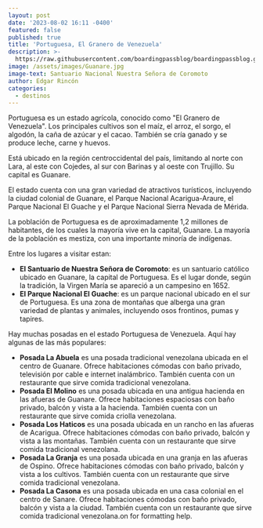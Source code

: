 ```yaml
---
layout: post
date: '2023-08-02 16:11 -0400'
featured: false
published: true
title: 'Portuguesa, El Granero de Venezuela'
description: >-
  https://raw.githubusercontent.com/boardingpassblog/boardingpassblog.github.io/main/assets/images/Guanare.jpg
image: /assets/images/Guanare.jpg
image-text: Santuario Nacional Nuestra Señora de Coromoto
author: Edgar Rincón
categories:
  - destinos
---
```

Portuguesa es un estado agrícola, conocido como "El Granero de Venezuela". Los principales cultivos son el maíz, el arroz, el sorgo, el algodón, la caña de azúcar y el cacao. También se cría ganado y se produce leche, carne y huevos.

Está ubicado en la región centroccidental del país, limitando al norte con Lara, al este con Cojedes, al sur con Barinas y al oeste con Trujillo. Su capital es Guanare.

El estado cuenta con una gran variedad de atractivos turísticos, incluyendo la ciudad colonial de Guanare, el Parque Nacional Acarigua-Araure, el Parque Nacional El Guache y el Parque Nacional Sierra Nevada de Mérida.

La población de Portuguesa es de aproximadamente 1,2 millones de habitantes, de los cuales la mayoría vive en la capital, Guanare. La mayoría de la población es mestiza, con una importante minoría de indígenas.

Entre los lugares a visitar estan:
- **El Santuario de Nuestra Señora de Coromoto**: es un santuario católico ubicado en Guanare, la capital de Portuguesa. Es el lugar donde, según la tradición, la Virgen María se apareció a un campesino en 1652.
- **El Parque Nacional El Guache**: es un parque nacional ubicado en el sur de Portuguesa. Es una zona de montañas que alberga una gran variedad de plantas y animales, incluyendo osos frontinos, pumas y tapires.


Hay muchas posadas en el estado Portuguesa de Venezuela. Aquí hay algunas de las más populares:

- **Posada La Abuela** es una posada tradicional venezolana ubicada en el centro de Guanare. Ofrece habitaciones cómodas con baño privado, televisión por cable e internet inalámbrico. También cuenta con un restaurante que sirve comida tradicional venezolana.
- **Posada El Molino** es una posada ubicada en una antigua hacienda en las afueras de Guanare. Ofrece habitaciones espaciosas con baño privado, balcón y vista a la hacienda. También cuenta con un restaurante que sirve comida criolla venezolana.
- **Posada Los Haticos** es una posada ubicada en un rancho en las afueras de Acarigua. Ofrece habitaciones cómodas con baño privado, balcón y vista a las montañas. También cuenta con un restaurante que sirve comida tradicional venezolana.
- **Posada La Granja** es una posada ubicada en una granja en las afueras de Ospino. Ofrece habitaciones cómodas con baño privado, balcón y vista a los cultivos. También cuenta con un restaurante que sirve comida tradicional venezolana.
- **Posada La Casona** es una posada ubicada en una casa colonial en el centro de Sanare. Ofrece habitaciones cómodas con baño privado, balcón y vista a la ciudad. También cuenta con un restaurante que sirve comida tradicional venezolana.on for formatting help.

